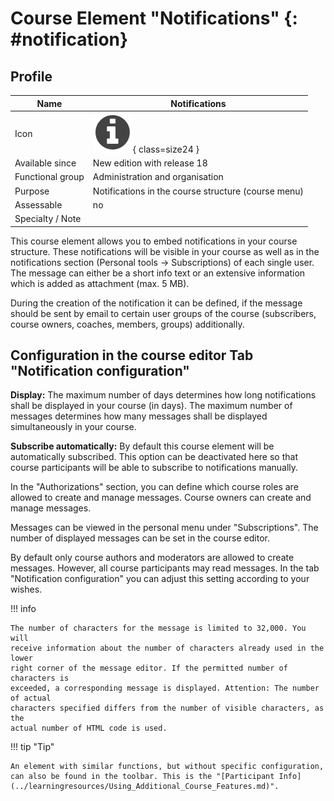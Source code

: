 # Course Element "Notifications" {: #notification}


## Profile

Name | Notifications
---------|----------
Icon | ![Notifications Icon](assets/infomessage.png){ class=size24 }
Available since | New edition with release 18
Functional group | Administration and organisation
Purpose | Notifications in the course structure (course menu)
Assessable | no
Specialty / Note |



This course element allows you to embed notifications in your course structure. These notifications will be visible in your course as well as in the notifications section (Personal tools -> Subscriptions) of each single user. The message can either be a short info text or an extensive information which is added as attachment (max. 5 MB). 

During the creation of the notification it can be defined, if the message should be sent by email to certain user groups of the course (subscribers, course owners, coaches, members, groups) additionally.

## Configuration in the course editor Tab "Notification configuration"

 **Display:** The maximum number of days determines how long notifications shall be displayed in your course (in days). The maximum number of messages determines how many messages shall be displayed simultaneously in your course.

 **Subscribe automatically:** By default this course element will be automatically subscribed. This option can be deactivated here so that course participants will be able to subscribe to notifications manually.

In the "Authorizations" section, you can define which course roles are allowed to create and manage messages. Course owners can create and manage messages.

Messages can be viewed in the personal menu under "Subscriptions". The number of displayed messages can be set in the course editor.

By default only course authors and moderators are allowed to create messages. However, all course participants may read messages. In the tab "Notification configuration" you can adjust this setting according to your wishes.

!!! info

    The number of characters for the message is limited to 32,000. You will
    receive information about the number of characters already used in the lower
    right corner of the message editor. If the permitted number of characters is
    exceeded, a corresponding message is displayed. Attention: The number of actual
    characters specified differs from the number of visible characters, as the
    actual number of HTML code is used.

!!! tip "Tip"

    An element with similar functions, but without specific configuration, can also be found in the toolbar. This is the "[Participant Info](../learningresources/Using_Additional_Course_Features.md)".
